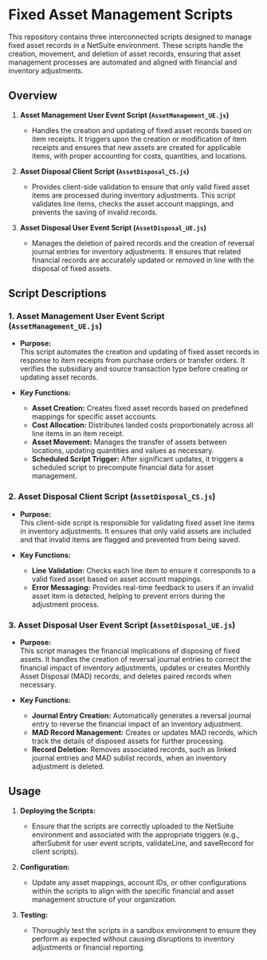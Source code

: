 # Fixed Asset Management Scripts

This repository contains three interconnected scripts designed to manage fixed asset records in a NetSuite environment. These scripts handle the creation, movement, and deletion of asset records, ensuring that asset management processes are automated and aligned with financial and inventory adjustments.

## Overview

1. **Asset Management User Event Script (`AssetManagement_UE.js`)**
   - Handles the creation and updating of fixed asset records based on item receipts. It triggers upon the creation or modification of item receipts and ensures that new assets are created for applicable items, with proper accounting for costs, quantities, and locations.

2. **Asset Disposal Client Script (`AssetDisposal_CS.js`)**
   - Provides client-side validation to ensure that only valid fixed asset items are processed during inventory adjustments. This script validates line items, checks the asset account mappings, and prevents the saving of invalid records.

3. **Asset Disposal User Event Script (`AssetDisposal_UE.js`)**
   - Manages the deletion of paired records and the creation of reversal journal entries for inventory adjustments. It ensures that related financial records are accurately updated or removed in line with the disposal of fixed assets.

## Script Descriptions

### 1. Asset Management User Event Script (`AssetManagement_UE.js`)

- **Purpose:**  
  This script automates the creation and updating of fixed asset records in response to item receipts from purchase orders or transfer orders. It verifies the subsidiary and source transaction type before creating or updating asset records.

- **Key Functions:**
  - **Asset Creation:** Creates fixed asset records based on predefined mappings for specific asset accounts.
  - **Cost Allocation:** Distributes landed costs proportionately across all line items in an item receipt.
  - **Asset Movement:** Manages the transfer of assets between locations, updating quantities and values as necessary.
  - **Scheduled Script Trigger:** After significant updates, it triggers a scheduled script to precompute financial data for asset management.

### 2. Asset Disposal Client Script (`AssetDisposal_CS.js`)

- **Purpose:**  
  This client-side script is responsible for validating fixed asset line items in inventory adjustments. It ensures that only valid assets are included and that invalid items are flagged and prevented from being saved.

- **Key Functions:**
  - **Line Validation:** Checks each line item to ensure it corresponds to a valid fixed asset based on asset account mappings.
  - **Error Messaging:** Provides real-time feedback to users if an invalid asset item is detected, helping to prevent errors during the adjustment process.

### 3. Asset Disposal User Event Script (`AssetDisposal_UE.js`)

- **Purpose:**  
  This script manages the financial implications of disposing of fixed assets. It handles the creation of reversal journal entries to correct the financial impact of inventory adjustments, updates or creates Monthly Asset Disposal (MAD) records, and deletes paired records when necessary.

- **Key Functions:**
  - **Journal Entry Creation:** Automatically generates a reversal journal entry to reverse the financial impact of an inventory adjustment.
  - **MAD Record Management:** Creates or updates MAD records, which track the details of disposed assets for further processing.
  - **Record Deletion:** Removes associated records, such as linked journal entries and MAD sublist records, when an inventory adjustment is deleted.

## Usage

1. **Deploying the Scripts:**
   - Ensure that the scripts are correctly uploaded to the NetSuite environment and associated with the appropriate triggers (e.g., afterSubmit for user event scripts, validateLine, and saveRecord for client scripts).
   
2. **Configuration:**
   - Update any asset mappings, account IDs, or other configurations within the scripts to align with the specific financial and asset management structure of your organization.

3. **Testing:**
   - Thoroughly test the scripts in a sandbox environment to ensure they perform as expected without causing disruptions to inventory adjustments or financial reporting.
